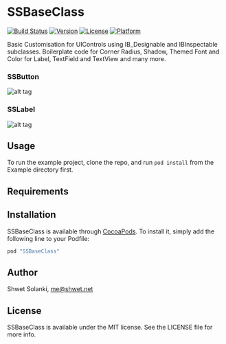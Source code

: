 # SSBaseClass

[![Build Status](https://travis-ci.org/shwetsolanki/SSBaseClass.svg?style=flat)](https://travis-ci.org/shwetsolanki/SSBaseClass)
[![Version](https://img.shields.io/cocoapods/v/SSBaseClass.svg?style=flat)](http://cocoapods.org/pods/SSBaseClass)
[![License](https://img.shields.io/cocoapods/l/SSBaseClass.svg?style=flat)](http://opensource.org/licenses/MIT)
[![Platform](https://img.shields.io/cocoapods/p/SSBaseClass.svg?style=flat)](http://cocoapods.org/pods/SSBaseClass)

Basic Customisation for UIControls using IB_Designable and IBInspectable subclasses. 
Boilerplate code for Corner Radius, Shadow, Themed Font and Color for Label, TextField and TextView and many more.

### SSButton
![alt tag](https://raw.github.com/shwetsolanki/SSBaseClass/master/Pod/Screenshots/screenshot1.png)

### SSLabel
![alt tag](https://raw.github.com/shwetsolanki/SSBaseClass/master/Pod/Screenshots/screenshot2.png)

## Usage

To run the example project, clone the repo, and run `pod install` from the Example directory first.

## Requirements

## Installation

SSBaseClass is available through [CocoaPods](http://cocoapods.org). To install
it, simply add the following line to your Podfile:

```ruby
pod "SSBaseClass"
```

## Author

Shwet Solanki, me@shwet.net

## License

SSBaseClass is available under the MIT license. See the LICENSE file for more info.
